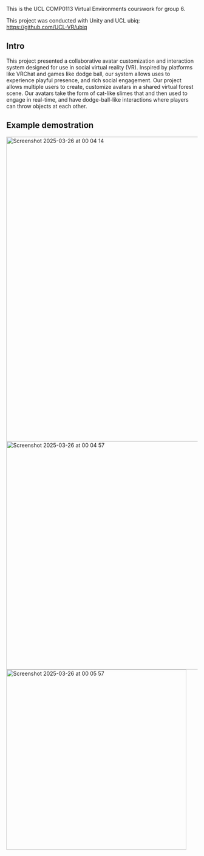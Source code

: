 This is the UCL COMP0113 Virtual Environments courswork for group 6.

This project was conducted with Unity and UCL ubiq: https://github.com/UCL-VR/ubiq

## Intro
This project presented a collaborative avatar customization and interaction system designed for use in social virtual reality (VR). Inspired by platforms like VRChat and games like dodge ball, our system allows uses to experience playful presence, and rich social engagement. Our project allows multiple users to create, customize avatars in a shared virtual forest scene. Our avatars take the form of cat-like slimes that and then used to engage in real-time, and have dodge-ball-like interactions where players can throw objects at each other.

## Example demostration
<img width="800" alt="Screenshot 2025-03-26 at 00 04 14" src="https://github.com/user-attachments/assets/f04c850d-7690-4bc9-a6e2-895d344bf157" />  
<img width="600" alt="Screenshot 2025-03-26 at 00 04 57" src="https://github.com/user-attachments/assets/bd04da50-ed5e-43e2-9e6b-d0f1aa038a38" />  
<img width="474" alt="Screenshot 2025-03-26 at 00 05 57" src="https://github.com/user-attachments/assets/10d3f0f6-66b5-43ee-bb80-c456925be3a5" /> 
